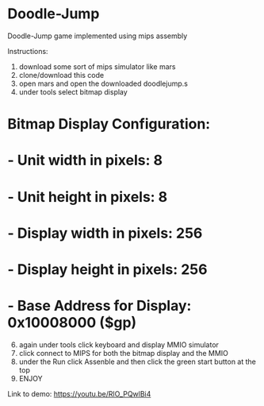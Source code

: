 # Doodle-Jump

Doodle-Jump game implemented using mips assembly

Instructions:
1. download some sort of mips simulator like mars
2. clone/download this code
3. open mars and open the downloaded doodlejump.s
4. under tools select bitmap display
  # Bitmap Display Configuration:
  # - Unit width in pixels: 8					     
  # - Unit height in pixels: 8
  # - Display width in pixels: 256
  # - Display height in pixels: 256
  # - Base Address for Display: 0x10008000 ($gp)
  
  
6. again under tools click keyboard and display MMIO simulator
7. click connect to MIPS for both the bitmap display and the MMIO
8. under the Run click Assenble and then click the green start button at the top
9. ENJOY


Link to demo: https://youtu.be/RlO_PQwlBi4
